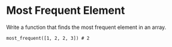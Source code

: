 # Most Frequent Element

Write a function that finds the most frequent element in an array.

`most_frequent([1, 2, 2, 3]) # 2`
